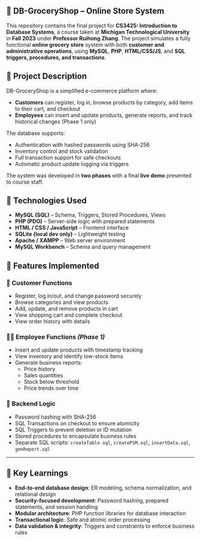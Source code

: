 ## 🛒 DB-GroceryShop – Online Store System

This repository contains the final project for **CS3425: Introduction to Database Systems**, a course taken at **Michigan Technological University** in **Fall 2023** under **Professor Ruihong Zhang**. The project simulates a fully functional **online grocery store** system with both **customer and administrative operations**, using **MySQL**, **PHP**, **HTML/CSS/JS**, and **SQL triggers, procedures, and transactions**.


## 📌 Project Description

DB-GroceryShop is a simplified e-commerce platform where:
- **Customers** can register, log in, browse products by category, add items to their cart, and checkout
- **Employees** can insert and update products, generate reports, and track historical changes (Phase 1 only)

The database supports:
- Authentication with hashed passwords using SHA-256
- Inventory control and stock validation
- Full transaction support for safe checkouts
- Automatic product update logging via triggers

The system was developed in **two phases** with a final **live demo** presented to course staff.

## 🔧 Technologies Used

- **MySQL (SQL)** – Schema, Triggers, Stored Procedures, Views
- **PHP (PDO)** – Server-side logic with prepared statements
- **HTML / CSS / JavaScript** – Frontend interface
- **SQLite (local dev only)** – Lightweight testing
- **Apache / XAMPP** – Web server environment
- **MySQL Workbench** – Schema and query management

## 🧪 Features Implemented

### 👤 Customer Functions
- Register, log in/out, and change password securely
- Browse categories and view products
- Add, update, and remove products in cart
- View shopping cart and complete checkout
- View order history with details

### 👨‍💼 Employee Functions *(Phase 1)*
- Insert and update products with timestamp tracking
- View inventory and identify low-stock items
- Generate business reports:
  - Price history
  - Sales quantities
  - Stock below threshold
  - Price trends over time

### 🧠 Backend Logic
- Password hashing with SHA-256
- SQL Transactions on checkout to ensure atomicity
- SQL Triggers to prevent deletion or ID mutation
- Stored procedures to encapsulate business rules
- Separate SQL scripts: `createTable.sql`, `createPSM.sql`, `insertData.sql`, `genReport.sql`

---

## 🧠 Key Learnings

- **End-to-end database design**: ER modeling, schema normalization, and relational design
- **Security-focused development**: Password hashing, prepared statements, and session handling
- **Modular architecture**: PHP function libraries for database interaction
- **Transactional logic**: Safe and atomic order processing
- **Data validation & integrity**: Triggers and constraints to enforce business rules
